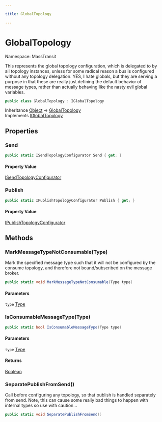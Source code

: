 ```yaml
---

title: GlobalTopology

---
```


# GlobalTopology

Namespace: MassTransit

This represents the global topology configuration, which is delegated to by
 all topology instances, unless for some radical reason a bus is configured
 without any topology delegation.
 YES, I hate globals, but they are serving a purpose in that these are really
 just defining the default behavior of message types, rather than actually
 behaving like the nasty evil global variables.

```csharp
public class GlobalTopology : IGlobalTopology
```

Inheritance [Object](https://learn.microsoft.com/en-us/dotnet/api/system.object) → [GlobalTopology](../masstransit/globaltopology)<br/>
Implements [IGlobalTopology](../masstransit/iglobaltopology)

## Properties

### **Send**

```csharp
public static ISendTopologyConfigurator Send { get; }
```

#### Property Value

[ISendTopologyConfigurator](../../masstransit-abstractions/masstransit/isendtopologyconfigurator)<br/>

### **Publish**

```csharp
public static IPublishTopologyConfigurator Publish { get; }
```

#### Property Value

[IPublishTopologyConfigurator](../../masstransit-abstractions/masstransit/ipublishtopologyconfigurator)<br/>

## Methods

### **MarkMessageTypeNotConsumable(Type)**

Mark the specified message type such that it will not be configured by the consume topology,
 and therefore not bound/subscribed on the message broker.

```csharp
public static void MarkMessageTypeNotConsumable(Type type)
```

#### Parameters

`type` [Type](https://learn.microsoft.com/en-us/dotnet/api/system.type)<br/>

### **IsConsumableMessageType(Type)**

```csharp
public static bool IsConsumableMessageType(Type type)
```

#### Parameters

`type` [Type](https://learn.microsoft.com/en-us/dotnet/api/system.type)<br/>

#### Returns

[Boolean](https://learn.microsoft.com/en-us/dotnet/api/system.boolean)<br/>

### **SeparatePublishFromSend()**

Call before configuring any topology, so that publish is handled separately
 from send. Note, this can cause some really bad things to happen with internal
 types so use with caution...

```csharp
public static void SeparatePublishFromSend()
```
